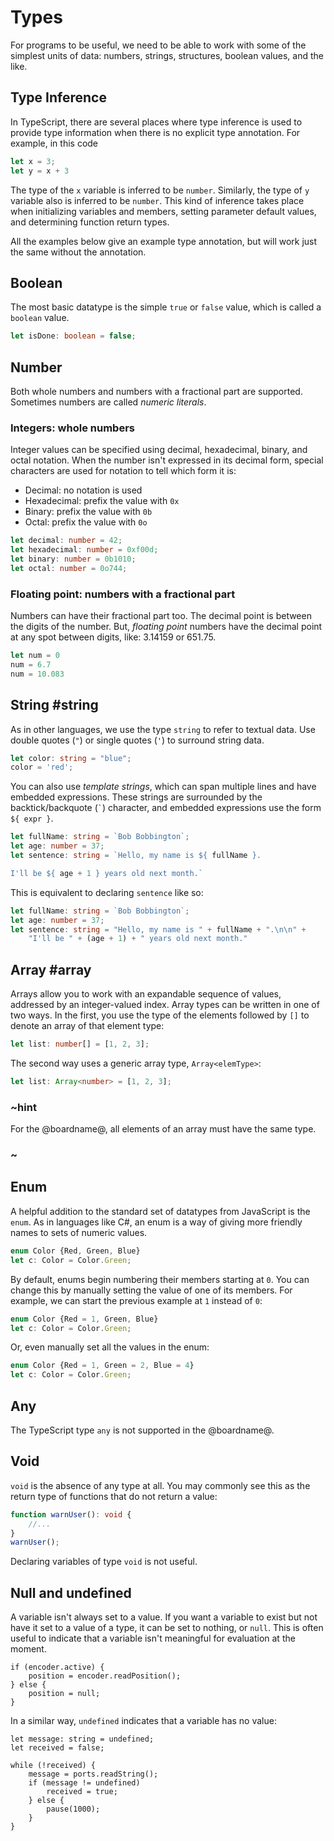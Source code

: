# Types

For programs to be useful, we need to be able to work with some of the simplest units of data:
numbers, strings, structures, boolean values, and the like.

## Type Inference

In TypeScript, there are several places where type inference is used to provide type information when there is
no explicit type annotation. For example, in this code

```typescript
let x = 3;
let y = x + 3
```

The type of the `x` variable is inferred to be `number`. Similarly, the type of `y` variable also is inferred to be `number`.
This kind of inference takes place when initializing variables and members,
setting parameter default values, and determining function return types.

All the examples below give an example type annotation, but will work just the same without the annotation.

## Boolean

The most basic datatype is the simple `true` or `false` value, which is called a `boolean` value.

```typescript
let isDone: boolean = false;
```

## Number

Both whole numbers and numbers with a fractional part are supported. Sometimes numbers are called _numeric literals_.

### Integers: whole numbers

Integer values can be specified using decimal, hexadecimal, binary, and octal notation. When the number isn't expressed in its decimal form, special characters are used for notation to tell which form it is:

* Decimal: no notation is used
* Hexadecimal: prefix the value with `0x`
* Binary: prefix the value with `0b`
* Octal: prefix the value with `0o`

```typescript
let decimal: number = 42;
let hexadecimal: number = 0xf00d;
let binary: number = 0b1010;
let octal: number = 0o744;
```

### Floating point: numbers with a fractional part

Numbers can have their fractional part too. The decimal point is between the digits of the number.
But, _floating point_ numbers have the decimal point at any spot between digits, like: 3.14159 or 651.75.

```typescript
let num = 0
num = 6.7
num = 10.083
```

## String #string

As in other languages, we use the type `string` to refer to textual data.
Use double quotes (`"`) or single quotes (`'`) to surround string data.

```typescript
let color: string = "blue";
color = 'red';
```

You can also use *template strings*, which can span multiple lines and have embedded expressions.
These strings are surrounded by the backtick/backquote (`` ` ``) character, and embedded expressions use the form `${ expr }`.

```typescript
let fullName: string = `Bob Bobbington`;
let age: number = 37;
let sentence: string = `Hello, my name is ${ fullName }.

I'll be ${ age + 1 } years old next month.`
```

This is equivalent to declaring `sentence` like so:

```typescript
let fullName: string = `Bob Bobbington`;
let age: number = 37;
let sentence: string = "Hello, my name is " + fullName + ".\n\n" +
    "I'll be " + (age + 1) + " years old next month."
```

## Array #array

Arrays allow you to work with an expandable sequence of values, addressed by an integer-valued index.
Array types can be written in one of two ways.
In the first, you use the type of the elements followed by `[]` to denote an array of that element type:

```typescript
let list: number[] = [1, 2, 3];
```

The second way uses a generic array type, `Array<elemType>`:

```typescript
let list: Array<number> = [1, 2, 3];
```

### ~hint
For the @boardname@, all elements of an array must have the same type.
### ~

## Enum

A helpful addition to the standard set of datatypes from JavaScript is the `enum`.
As in languages like C#, an enum is a way of giving more friendly names to sets of numeric values.

```typescript
enum Color {Red, Green, Blue}
let c: Color = Color.Green;
```

By default, enums begin numbering their members starting at `0`.
You can change this by manually setting the value of one of its members.
For example, we can start the previous example at `1` instead of `0`:

```typescript
enum Color {Red = 1, Green, Blue}
let c: Color = Color.Green;
```

Or, even manually set all the values in the enum:

```typescript
enum Color {Red = 1, Green = 2, Blue = 4}
let c: Color = Color.Green;
```

## Any

The TypeScript type `any` is not supported in the @boardname@.

## Void

`void` is the absence of any type at all.
You may commonly see this as the return type of functions that do not return a value:

```typescript
function warnUser(): void {
    //...
}
warnUser();
```

Declaring variables of type `void` is not useful.

## Null and undefined

A variable isn't always set to a value. If you want a variable to exist but not have it set to  a value of a type, it can be set to nothing, or `null`. This is often useful to indicate that a variable isn't meaningful for evaluation at the moment.

```typescript-ignore
if (encoder.active) {
    position = encoder.readPosition();
} else {
    position = null;
}
```
In a similar way, `undefined` indicates that a variable has no value:

```typescript-ignore
let message: string = undefined;
let received = false;

while (!received) {
    message = ports.readString();
    if (message != undefined)
        received = true;
    } else {
        pause(1000);
    }
}
```
